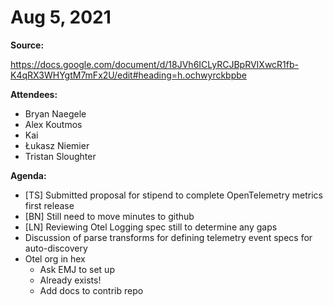 # Aug 5, 2021

**Source:**

https://docs.google.com/document/d/18JVh6ICLyRCJBpRVIXwcR1fb-K4qRX3WHYgtM7mFx2U/edit#heading=h.ochwyrckbpbe

**Attendees:**

- Bryan Naegele
- Alex Koutmos
- Kai
- Łukasz Niemier
- Tristan Sloughter

**Agenda:**

- [TS] Submitted proposal for stipend to complete OpenTelemetry metrics first release
- [BN] Still need to move minutes to github
- [LN] Reviewing Otel Logging spec still to determine any gaps
- Discussion of parse transforms for defining telemetry event specs for auto-discovery
- Otel org in hex
  - Ask EMJ to set up
  - Already exists!
  - Add docs to contrib repo

